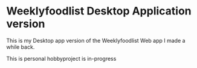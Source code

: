 # Weeklyfoodlist Desktop Application version

This is my Desktop app version of the Weeklyfoodlist Web app I made a while back.

This is personal hobbyproject is in-progress
